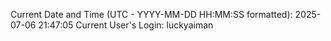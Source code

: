 Current Date and Time (UTC - YYYY-MM-DD HH:MM:SS formatted): 2025-07-06 21:47:05
Current User's Login: luckyaiman
